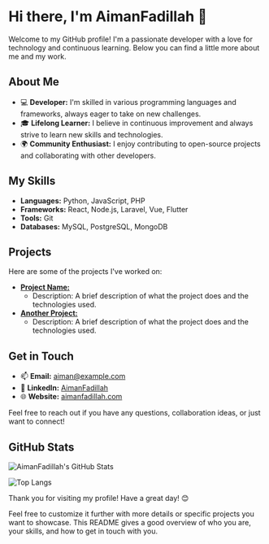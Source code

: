 # Hi there, I'm AimanFadillah 👋

Welcome to my GitHub profile! I'm a passionate developer with a love for technology and continuous learning. Below you can find a little more about me and my work.

## About Me

- 💻 **Developer:** I'm skilled in various programming languages and frameworks, always eager to take on new challenges.
- 🎓 **Lifelong Learner:** I believe in continuous improvement and always strive to learn new skills and technologies.
- 🌍 **Community Enthusiast:** I enjoy contributing to open-source projects and collaborating with other developers.

## My Skills

- **Languages:** Python, JavaScript, PHP
- **Frameworks:** React, Node.js, Laravel, Vue, Flutter
- **Tools:** Git
- **Databases:** MySQL, PostgreSQL, MongoDB

## Projects

Here are some of the projects I've worked on:

- [**Project Name:**](https://github.com/AimanFadillah/project-name)
  - Description: A brief description of what the project does and the technologies used.
- [**Another Project:**](https://github.com/AimanFadillah/another-project)
  - Description: A brief description of what the project does and the technologies used.

## Get in Touch

- 📫 **Email:** [aiman@example.com](mailto:aiman@example.com)
- 💼 **LinkedIn:** [AimanFadillah](https://www.linkedin.com/in/aimanfadillah/)
- 🌐 **Website:** [aimanfadillah.com](https://aimanfadillah.com)

Feel free to reach out if you have any questions, collaboration ideas, or just want to connect!

## GitHub Stats

![AimanFadillah's GitHub Stats](https://github-readme-stats.vercel.app/api?username=AimanFadillah&show_icons=true&theme=radical)

![Top Langs](https://github-readme-stats.vercel.app/api/top-langs/?username=AimanFadillah&layout=compact&theme=radical)

Thank you for visiting my profile! Have a great day! 😊


Feel free to customize it further with more details or specific projects you want to showcase. This README gives a good overview of who you are, your skills, and how to get in touch with you.
